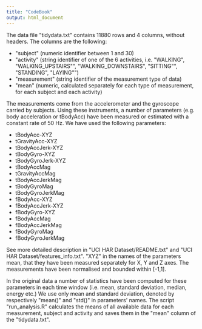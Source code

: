 ```yaml
---
title: "CodeBook"
output: html_document
---
```


The data file "tidydata.txt" contains 11880 rows and 4 columns, without headers. The columns are the following: 

- "subject" (numeric identifier between 1 and 30)
- "activity" (string identifier of one of the 6 activities, i.e. "WALKING", "WALKING_UPSTAIRS"", "WALKING_DOWNSTAIRS", "SITTING"", "STANDING", "LAYING"")
- "measurement" (string identifier of the measurement type of data)
- "mean" (numeric, calculated separately for each type of measurement, for each subject and each activity)

The measurements come from the accelerometer and the gyroscope carried by subjects. Using these instruments, a number of parameters (e.g. body acceleration or tBodyAcc) have been measured or estimated with a constant rate of 50 Hz. We have used the following parameters:

* tBodyAcc-XYZ
* tGravityAcc-XYZ
* tBodyAccJerk-XYZ
* tBodyGyro-XYZ
* tBodyGyroJerk-XYZ
* tBodyAccMag
* tGravityAccMag
* tBodyAccJerkMag
* tBodyGyroMag
* tBodyGyroJerkMag
* fBodyAcc-XYZ
* fBodyAccJerk-XYZ
* fBodyGyro-XYZ
* fBodyAccMag
* fBodyAccJerkMag
* fBodyGyroMag
* fBodyGyroJerkMag

See more detailed description in "UCI HAR Dataset/README.txt" and "UCI HAR Dataset/features_info.txt". "XYZ" in the names of the parameters mean, that they have been measured separately for X, Y and Z axes. The measurements have been normalised and bounded within [-1,1]. 

In the original data a number of statistics have been computed for these parameters in each time window (i.e. mean, standard deviation, median, energy etc.) We use only mean and standard deviation, denoted by respectively "mean()" and "std()" in parameters' names. The script "run_analysis.R" calculates the means of all available data for each measurement, subject and activity and saves them in the "mean" column of the "tidydata.txt".
